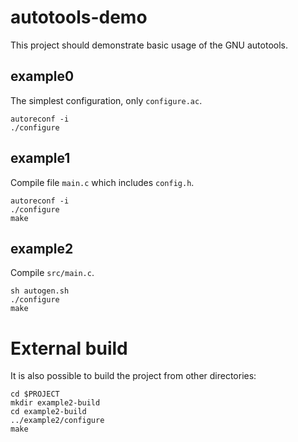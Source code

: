 autotools-demo
==============

This project should demonstrate basic usage of the GNU autotools.

## example0
The simplest configuration, only `configure.ac`.

```
autoreconf -i
./configure
```

## example1
Compile file `main.c` which includes `config.h`.

```
autoreconf -i
./configure
make
```

## example2
Compile `src/main.c`.

```
sh autogen.sh
./configure
make
```

# External build
It is also possible to build the project from other directories:

```
cd $PROJECT
mkdir example2-build
cd example2-build
../example2/configure
make
```
